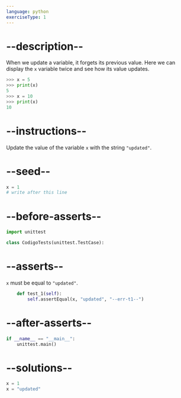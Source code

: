 ```yaml
---
language: python
exerciseType: 1
---
```


# --description--

When we update a variable, it forgets its previous value. Here we can display the `x` variable twice and see how its value updates.
```python
>>> x = 5
>>> print(x)
5
>>> x = 10
>>> print(x)
10
```

# --instructions--

Update the value of the variable `x` with the string `"updated"`.

# --seed--

```python
x = 1
# write after this line
```

# --before-asserts--

```python
import unittest

class CodigoTests(unittest.TestCase):
```

# --asserts--

`x` must be equal to `"updated"`.

```python
    def test_1(self):
        self.assertEqual(x, "updated", "--err-t1--")
```

# --after-asserts--

```python
if __name__ == "__main__":
    unittest.main()
```

# --solutions--

```python
x = 1
x = "updated"
```
